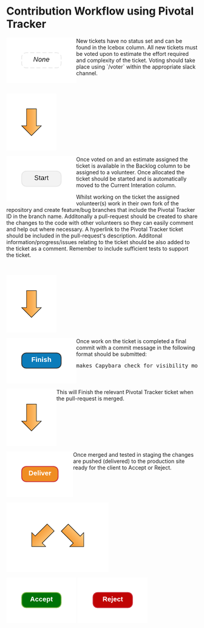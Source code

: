 # Contribution Workflow using Pivotal Tracker

<p><img vertical-align="middle" align="left"  src="images/pt_none_button.png"> 
New tickets have no status set and can be found in the Icebox column. All new tickets must be voted upon to estimate the effort required and complexity of the ticket.  Voting should take place using `/voter` within the appropriate slack channel.
</p>

<br clear="all" />
<p><img vertical-align="middle" align="left" src="images/pt_down_arrow_small.png"></p>
<br clear="all" />

<p>
<img vertical-align="middle" align="left" src="images/pt_start_button.png"> 
Once voted on and an estimate assigned the ticket is available in the Backlog column to be assigned to a volunteer.   Once allocated the ticket should be started and is automatically moved to the Current Interation column.

Whilst working on the ticket the assigned volunteer(s) work in their own fork of the repository and create feature/bug branches that include the Pivotal Tracker ID in the branch name. Additonally a pull-request should be created to share the changes to the code with other volunteers so they can easily comment and help out where necessary.  A hyperlink to the  Pivotal Tracker ticket should be included in the pull-request's description. Additonal information/progress/issues relating to the ticket should be also added to the ticket as a comment. Remember to include sufficient tests to support the ticket.
</p>

<br clear="all" />
<p><img vertical-align="middle" align="left" src="images/pt_down_arrow_small.png"></p>
<br clear="all" />

<p>
<img vertical-align="middle" align="left" src="images/pt_finish_button.png"> 
Once work on the ticket is completed a final commit with a commit message in the following format should be submitted:
<pre>
makes Capybara check for visibility more robust [Finishes #112900047]
</pre> 
</p>

<br clear="all" />
<p>
<img vertical-align="middle" align="left" src="images/pt_down_arrow_small.png">
This will Finish the relevant Pivotal Tracker ticket when the pull-request is merged.
</p>
<br clear="all" />

<p>
<img vertical-align="middle" align="left" src="images/pt_deliver_button.png"> 
Once merged and tested in staging the changes are pushed (delivered) to the production site ready for the client to Accept or Reject.
</p>

<br clear="all" />
<p><img vertical-align="middle" align="left" src="images/pt_down_arrow_split.png"></p>
<br clear="all" />

<img src="images/pt_accept_button.png">  <img src="images/pt_reject_button.png"> 
